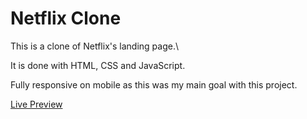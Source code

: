 # Netflix Clone

This is a clone of Netflix's landing page.\

It is done with HTML, CSS and JavaScript.

Fully responsive on mobile as this was my main goal with this project.

<a href="https://danielgrec.github.io/Netflix-Clone/">Live Preview</a>
